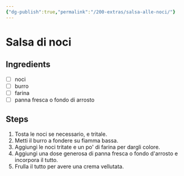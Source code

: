 ```yaml
---
{"dg-publish":true,"permalink":"/200-extras/salsa-alle-noci/"}
---
```


# Salsa di noci
## Ingredients
- [ ] noci
- [ ] burro
- [ ] farina
- [ ] panna fresca o fondo di arrosto
## Steps
1. Tosta le noci se necessario, e tritale.
2. Metti il burro a fondere su fiamma bassa.
3. Aggiungi le noci tritate e un po' di farina per dargli colore.
4. Aggiungi una dose generosa di panna fresca o fondo d'arrosto e incorpora il tutto.
5. Frulla il tutto per avere una crema vellutata.